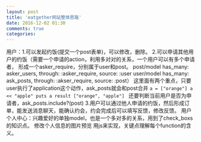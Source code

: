 ```yaml
---
layout: post
title: 'eatgether网站整体思路'
date: 2016-12-02 01:30
comments: true
categories: 
---
```

用户：1.可以发起约饭(提交一个post表单)，可以修改，删除。
     2.可以申请其他用户的约饭（需要一个申请的action，利用多对对的关系，一个用户可以有多个申请者，
                           形成一个asker_require，分别属于user和post。
                       post/model has_many: asker_users, through: :asker_require, source: :user
                       user/model has_many: ask_posts, through: :akser_require, source: :post）
       这里面有两个重点，只要user执行了application这个动作，ask_posts就会和post合并
       ```
       a = ["orange"] a << "apple" puts a result ["orange", "apple"] 
       ```
       还要判断当前用户是否为申请者，ask_posts.include?(post)
      3.用户可以通过他人申请的约饭，然后形成订单，能发送消息聊天，能确认约会，约会完成后可以填写反馈，修改反馈。
用户个人中心：兴趣爱好的单独model，也是一个多对多的关系，用到了check_boxs的知识点。
            修改个人信息的图片预览 用js来实现，关键点理解每个function的含义。
            